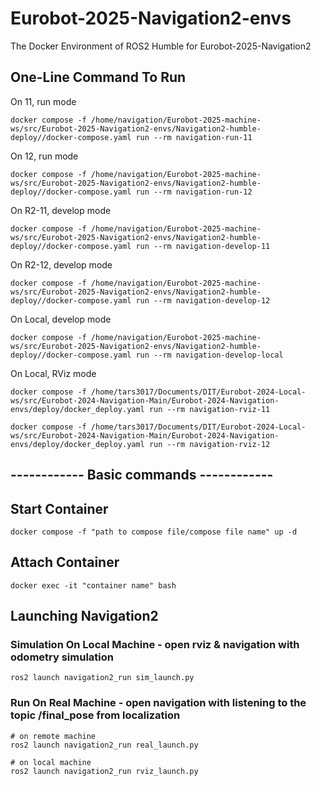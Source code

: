 # Eurobot-2025-Navigation2-envs
The Docker Environment of ROS2 Humble for Eurobot-2025-Navigation2

## One-Line Command To Run

On 11, run mode
```
docker compose -f /home/navigation/Eurobot-2025-machine-ws/src/Eurobot-2025-Navigation2-envs/Navigation2-humble-deploy//docker-compose.yaml run --rm navigation-run-11
```
On 12, run mode
```
docker compose -f /home/navigation/Eurobot-2025-machine-ws/src/Eurobot-2025-Navigation2-envs/Navigation2-humble-deploy//docker-compose.yaml run --rm navigation-run-12
```

On R2-11, develop mode
```
docker compose -f /home/navigation/Eurobot-2025-machine-ws/src/Eurobot-2025-Navigation2-envs/Navigation2-humble-deploy//docker-compose.yaml run --rm navigation-develop-11
```
On R2-12, develop mode
```
docker compose -f /home/navigation/Eurobot-2025-machine-ws/src/Eurobot-2025-Navigation2-envs/Navigation2-humble-deploy//docker-compose.yaml run --rm navigation-develop-12
```

On Local, develop mode
```
docker compose -f /home/navigation/Eurobot-2025-machine-ws/src/Eurobot-2025-Navigation2-envs/Navigation2-humble-deploy//docker-compose.yaml run --rm navigation-develop-local
```

On Local, RViz mode
```
docker compose -f /home/tars3017/Documents/DIT/Eurobot-2024-Local-ws/src/Eurobot-2024-Navigation-Main/Eurobot-2024-Navigation-envs/deploy/docker_deploy.yaml run --rm navigation-rviz-11
```

```
docker compose -f /home/tars3017/Documents/DIT/Eurobot-2024-Local-ws/src/Eurobot-2024-Navigation-Main/Eurobot-2024-Navigation-envs/deploy/docker_deploy.yaml run --rm navigation-rviz-12
```

## ------------ Basic commands ------------

## Start Container
```
docker compose -f "path to compose file/compose file name" up -d
```

## Attach Container
```
docker exec -it "container name" bash
```

## Launching Navigation2
### Simulation On Local Machine - open rviz & navigation with odometry simulation
```
ros2 launch navigation2_run sim_launch.py
```
### Run On Real Machine - open navigation with listening to the topic /final_pose from localization
```
# on remote machine
ros2 launch navigation2_run real_launch.py 

# on local machine
ros2 launch navigation2_run rviz_launch.py
```
